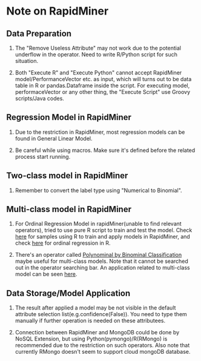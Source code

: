 # Note on RapidMiner

## Data Preparation

1. The "Remove Useless Attribute" may not work due to the potential underflow in the operator. Need to write R/Python script for 
such situation.

2. Both "Execute R" and "Execute Python" cannot accept RapidMiner model/PerformanceVector etc. as input, which will turns out to be 
data table in R or pandas.Dataframe inside the script. For executing model, performaceVector or any other thing, the "Execute Script" use Groovy scripts/Java codes.

## Regression Model in RapidMiner

1. Due to the restriction in RapidMiner, most regression models can be found in General Linear Model.

2. Be careful while using macros. Make sure it's defined before the related process start running.

## Two-class model in RapidMiner

1. Remember to convert the label type using "Numerical to Binomial".

## Multi-class model in RapidMiner

1. For Ordinal Regression Model in rapidMiner(unable to find relevant operators), tried to use pure R script to train and test the model. 
Check [here](http://community.rapidminer.com/t5/RapidMiner-Studio/Is-is-possible-to-see-the-output-from-an-R-model-in-Rapidminer/td-p/24472) for samples using R to train and apply models in RapidMiner, and check [here](http://www.uni-kiel.de/psychologie/rexrepos/posts/regressionOrdinal.html) for ordinal regression in R.

2. There's an operator called [Polynominal by Binominal Classification](http://docs.rapidminer.com/studio/operators/modeling/predictive/ensembles/polynomial_by_binomial_classification.html) maybe useful for multi-class models. Note that it cannot be searched out in the operator searching bar. An application related to multi-class model can be seen [here](http://community.rapidminer.com/t5/RapidMiner-Studio/Multi-Class-Labels/td-p/26572).

## Data Storage/Model Application

1. The result after applied a model may be not visible in the default attribute selection list(e.g.confidence(False)).
You need to type them manually if further operation is needed on these attributees.

2. Connection between RapidMiner and MongoDB could be done by NoSQL Extension, but using Python(pymongo)/R(RMongo) is recommended due
to the restriction on such operators. Also note that currently RMongo doesn't seem to support cloud mongoDB database.

